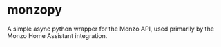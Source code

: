 # monzopy
A simple async python wrapper for the Monzo API, used primarily by the Monzo Home Assistant integration.

